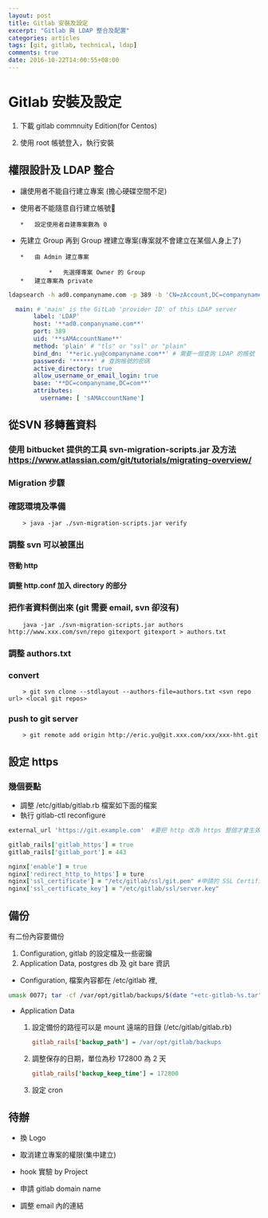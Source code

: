 ```yaml
---
layout: post
title: Gitlab 安裝及設定
excerpt: "Gitlab 與 LDAP 整合及配置"
categories: articles
tags: [git, gitlab, technical, ldap]
comments: true
date: 2016-10-22T14:00:55+08:00
---
```

# Gitlab 安裝及設定

1.  下載 gitlab commnuity Edition(for Centos)

1.  使用 root 帳號登入，執行安裝

## 權限設計及 LDAP 整合

*   讓使用者不能自行建立專案 (擔心硬碟空間不足)
*   使用者不能隨意自行建立帳號

        *   設定使用者自建專案數為 0

*   先建立 Group 再到 Group 裡建立專案(專案就不會建立在某個人身上了)

        *   由 Admin 建立專案

                *   先選擇專案 Owner 的 Group
        *   建立專案為 private

```bash
ldapsearch -h ad0.companyname.com -p 389 -b 'CN=zAccount,DC=companyname,DC=com' -D 'eric.yu@companyname.com' -x -W
```

```yaml
  main: # 'main' is the GitLab 'provider ID' of this LDAP server
       label: 'LDAP'
       host: '**ad0.companyname.com**'
       port: 389
       uid: '**sAMAccountName**'
       method: 'plain' # "tls" or "ssl" or "plain"
       bind_dn: '**eric.yu@companyname.com**' # 需要一個查詢 LDAP 的帳號
       password: '******' # 查詢帳號的密碼
       active_directory: true
       allow_username_or_email_login: true
       base: '**DC=companyname,DC=com**'
       attributes:
         username: [ 'sAMAccountName']
```         

##  從SVN 移轉舊資料
### 使用 bitbucket 提供的工具 svn-migration-scripts.jar 及方法 https://www.atlassian.com/git/tutorials/migrating-overview/
### Migration 步驟
### 確認環境及準備  
		> java -jar ./svn-migration-scripts.jar verify
### 調整 svn 可以被匯出
#### 啓動 http
#### 調整 http.conf 加入 directory 的部分
### 把作者資料倒出來 (git 需要 email, svn 卻沒有) 
		java -jar ./svn-migration-scripts.jar authors http://www.xxx.com/svn/repo gitexport gitexport > authors.txt

### 調整 authors.txt
### convert 
		> git svn clone --stdlayout --authors-file=authors.txt <svn repo url> <local git repos>
### push to git server  
		> git remote add origin http://eric.yu@git.xxx.com/xxx/xxx-hht.git


## 設定 https

### 幾個要點
- 調整 /etc/gitlab/gitlab.rb 檔案如下面的檔案
- 執行 gitlab-ctl reconfigure

```ruby
external_url 'https://git.example.com'  #要把 http 改為 https 整個才會生效

gitlab_rails['gitlab_https'] = true
gitlab_rails['gitlab_port'] = 443

nginx['enable'] = true
nginx['redirect_http_to_https'] = ture
nginx['ssl_certificate'] = "/etc/gitlab/ssl/git.pem" #申請的 SSL Certificate
nginx['ssl_certificate_key'] = "/etc/gitlab/ssl/server.key"
```

## 備份
有二份內容要備份

1. Configuration, gitlab 的設定檔及一些密鑰
2. Application Data, postgres db 及 git bare 資訊

- Configuration, 檔案內容都在 /etc/gitlab 裡, 
```bash
umask 0077; tar -cf /var/opt/gitlab/backups/$(date "+etc-gitlab-%s.tar") -C / etc/gitlab
```
- Application Data 
    1. 設定備份的路徑可以是 mount 遠端的目錄 (/etc/gitlab/gitlab.rb)
       
       ```ini
       gitlab_rails['backup_path'] = /var/opt/gitlab/backups
       ```
    2. 調整保存的日期，單位為秒 172800 為 2 天
       
       ```ini
       gitlab_rails['backup_keep_time'] = 172800
       ```
    3. 設定 cron


## 待辦

*   換 Logo

*   取消建立專案的權限(集中建立)

*   hook 實驗 by Project
*   申請 gitlab domain name

*   調整 email 內的連結
